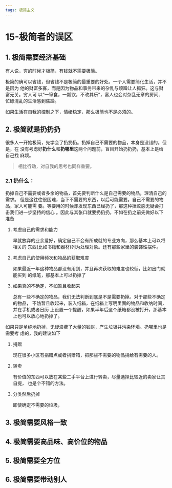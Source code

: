 ```yaml
---
tags: 极简主义
---
```



# 15-极简者的误区

## 1. 极简需要经济基础

有人说，穷的时候才极简，有钱就不需要极简。

极简的确可以省钱，但省钱不是极简的最重要的好处。一个人需要简化生活，并不是因为
他的财富多寡，而是因为物品和事务带来的杂乱与烦躁让人抓狂。这与财富无关。穷人可
以“一箪食，一瓢饮，不改其乐”，富人也会对杂乱无章的房间、忙碌混乱的生活感到焦躁。

如果生活在自我的控制之下，情绪稳定，那么极简也不是必须的。

## 2. 极简就是扔扔扔

很多人一开始极简，先学会了扔扔扔。扔掉自己不需要的物品，本身是没错的。但是，在
没有考虑好**扔什么**和**扔哪里**这两个问题前，盲目开始扔扔扔，基本上是给自己找
麻烦。

> 相比行动，对自我的思考也同样重要。

### 2.1 扔什么：

扔掉自己不需要或者多余的物品，首先要判断什么是自己需要的物品，理清自己的需求。
但是这往往很困难，当下不需要的东西，以后可能需要。自己不需要的物品，家人可能需
要。等要用的时候却发现东西已经扔了，那这种挫败感无疑会打击我们进一步坚持的信心
。因此与其张口就要扔扔扔，不如在扔之前先做好以下准备

1. 考虑自己的需求和能力

    早就放弃的业余爱好，确定自己不会有所成就的专业方向，那么基本上可以将相关的
    东西(比如书籍和器材)列为处理对象。还有那些家里的装饰性摆件。

2. 考虑自己的使用频次和物品的获取难度

    如果最近一年这种物品都没有用到，并且再次获取的难度也较低，比如出门就能买到
    的纸笔，那基本上可以扔掉了

3. 如果真的不确定，不如暂且收起来

    总有一些不确定的物品，我们无法判断到底是不是需要扔掉。对于那些不确定的物品，
    不妨暂且收起来，装入纸箱，在纸箱上写明里面的物品和收纳时间，并在手机或者日历
    上设置一个提醒，如果半年后这个纸箱都没被打开，那基本上也可以放心地扔掉了。

如果只是单纯地扔掉，无疑浪费了大量的钱财，产生垃圾并污染环境。扔哪里也是需要考
虑的，我的建议如下

1. 捐赠

    现在很多小区有捐赠点或者捐赠箱，把那些不需要的物品捐给有需要的人。

2. 转卖

    有价值的东西可以放在某些二手平台上进行转卖，尽量选择比较近的卖家让其自提，
    也是个不错的方法。

3. 分类然后扔掉

    即使确定不需要的垃圾，



## 3. 极简需要风格一致

## 4. 极简需要高品味、高价位的物品

## 5. 极简需要全方位

## 6. 极简需要带动别人
